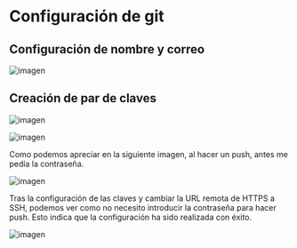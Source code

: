 # Configuración de git

## Configuración de nombre y correo
![imagen](https://github.com/josemip98/OrganizeUDiet/blob/master/docs/nombre_correo.png)

## Creación de par de claves

![imagen](https://github.com/josemip98/OrganizeUDiet/blob/master/docs/remote1.png)

![imagen](https://github.com/josemip98/OrganizeUDiet/blob/master/docs/remote2.png)

Como podemos apreciar en la siguiente imagen, al hacer un push, antes me pedía la contraseña.

![imagen](https://github.com/josemip98/OrganizeUDiet/blob/master/docs/pass.png)

Tras la configuración de las claves y cambiar la URL remota de HTTPS a SSH, podemos ver como no necesito introducir la contraseña para hacer push. Esto indica que la configuración ha sido realizada con éxito.

![imagen](https://github.com/josemip98/OrganizeUDiet/blob/master/docs/claves.png)
